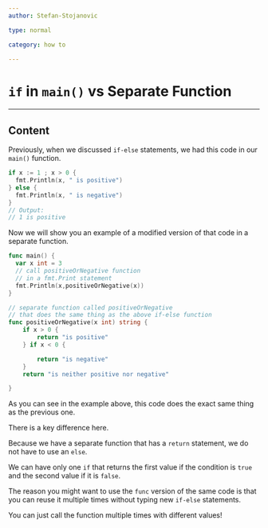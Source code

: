 ```yaml
---
author: Stefan-Stojanovic

type: normal

category: how to

---
```


# `if` in `main()` vs Separate Function

---
## Content

Previously, when we discussed `if-else` statements, we had this code in our `main()` function.

```go
if x := 1 ; x > 0 {
  fmt.Println(x, " is positive")
} else {
  fmt.Println(x, " is negative")
}
// Output:
// 1 is positive
```

Now we will show you an example of a modified version of that code in a separate function.

```go
func main() {
  var x int = 3
  // call positiveOrNegative function
  // in a fmt.Print statement
  fmt.Println(x,positiveOrNegative(x))
}

// separate function called positiveOrNegative
// that does the same thing as the above if-else function
func positiveOrNegative(x int) string {
	if x > 0 {
		return "is positive"
	} if x < 0 {

		return "is negative"
	}
	return "is neither positive nor negative"

}
```

As you can see in the example above, this code does the exact same thing as the previous one.

There is a key difference here.

Because we have a separate function that has a `return` statement, we do not have to use an `else`.

We can have only one `if` that returns the first value if the condition is `true` and the second value if it is `false`.

The reason you might want to use the `func` version of the same code is that you can reuse it multiple times without typing new `if-else` statements. 

You can just call the function multiple times with different values!
